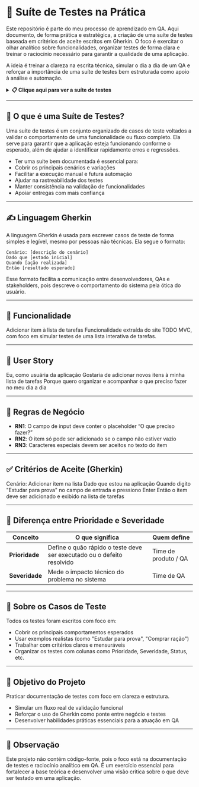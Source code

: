 # 🧾 Suíte de Testes na Prática

Este repositório é parte do meu processo de aprendizado em QA.
Aqui documento, de forma prática e estratégica, a criação de uma suíte de testes baseada em critérios de aceite escritos em Gherkin. O foco é exercitar o olhar analítico sobre funcionalidades, organizar testes de forma clara e treinar o raciocínio necessário para garantir a qualidade de uma aplicação.

A ideia é treinar a clareza na escrita técnica, simular o dia a dia de um QA e reforçar a importância de uma suíte de testes bem estruturada como apoio à análise e automação.



<details>
  <summary><strong>📋 Clique aqui para ver a suíte de testes</strong></summary>

<br>

<table>
  <thead>
    <tr>
      <th>ID</th>
      <th>Cenário</th>
      <th>Caso de Teste (Gherkin)</th>
      <th>Prioridade</th>
      <th>Severidade</th>
      <th>Resultado Esperado</th>
      <th>Resultado Obtido</th>
      <th>Defeitos</th>
      <th>Status</th>
    </tr>
  </thead>
  <tbody>
    <tr>
      <td>CT01</td>
      <td>Adicionar item à lista</td>
      <td>Dado que o usuário digita "Estudar para prova"<br>Quando pressiona Enter<br>Então o item deve ser exibido na lista</td>
      <td>Alta</td>
      <td>Crítica</td>
      <td>Então o item deve ser exibido na lista</td>
      <td>Passou conforme esperado</td>
      <td>—</td>
      <td>Concluído</td>
    </tr>
    <tr>
      <td>CT02</td>
      <td>Ícone de seleção</td>
      <td>Dado que haja o item "Comprar ração"<br>Quando passo o mouse<br>Então um checkbox deve ser exibido à esquerda</td>
      <td>Alta</td>
      <td>Alta</td>
      <td>Então um checkbox deve ser exibido à esquerda</td>
      <td>Passou conforme esperado</td>
      <td>—</td>
      <td>Concluído</td>
    </tr>
    <tr>
      <td>CT03</td>
      <td>Botão de exclusão</td>
      <td>Dado que haja o item "Estudar para prova"<br>Quando passo o mouse<br>Então um "X" vermelho deve ser exibido à direita</td>
      <td>Média</td>
      <td>Média</td>
      <td>Então um "X" vermelho deve ser exibido à direita</td>
      <td>Passou conforme esperado</td>
      <td>—</td>
      <td>Concluído</td>
    </tr>
    <tr>
      <td>CT04</td>
      <td>Rodapé visível</td>
      <td>Dado que haja itens<br>Então um rodapé deve ser exibido</td>
      <td>Média</td>
      <td>Baixa</td>
      <td>Então um rodapé deve ser exibido</td>
      <td>Passou conforme esperado</td>
      <td>—</td>
      <td>Concluído</td>
    </tr>
    <tr>
      <td>CT05</td>
      <td>Contador e filtros</td>
      <td>Dado que o rodapé esteja visível<br>Então deve exibir:<br>- Contador<br>- Filtros "All", "Active", "Completed"</td>
      <td>Alta</td>
      <td>Alta</td>
      <td>Então deve exibir o contador e os filtros</td>
      <td>Passou conforme esperado</td>
      <td>—</td>
      <td>Concluído</td>
    </tr>
    <tr>
      <td>CT06</td>
      <td>Caracteres especiais</td>
      <td>Dado que digite "Comprar ração @ loja #1"<br>Quando pressionar Enter<br>Então o item deve ser exibido com os caracteres</td>
      <td>Baixa</td>
      <td>Baixa</td>
      <td>Então o item deve ser exibido com os caracteres</td>
      <td>Passou conforme esperado</td>
      <td>—</td>
      <td>Aberto</td>
    </tr>
    <tr>
      <td>CT07</td>
      <td>Remover item</td>
      <td>Dado que haja o item "Estudar para prova"<br>Quando clicar no "X" vermelho<br>Então o item deve ser removido da lista</td>
      <td>Alta</td>
      <td>Alta</td>
      <td>Então o item deve ser removido da lista</td>
      <td>Passou conforme esperado</td>
      <td>—</td>
      <td>Aberto</td>
    </tr>
  </tbody>
</table>

</details>

---

## 🧪 O que é uma Suíte de Testes?
Uma suíte de testes é um conjunto organizado de casos de teste voltados a validar o comportamento de uma funcionalidade ou fluxo completo.
Ela serve para garantir que a aplicação esteja funcionando conforme o esperado, além de ajudar a identificar rapidamente erros e regressões.

- Ter uma suíte bem documentada é essencial para:
- Cobrir os principais cenários e variações
- Facilitar a execução manual e futura automação
- Ajudar na rastreabilidade dos testes
- Manter consistência na validação de funcionalidades
- Apoiar entregas com mais confiança

---

## ✍️ Linguagem Gherkin
A linguagem Gherkin é usada para escrever casos de teste de forma simples e legível, mesmo por pessoas não técnicas.
Ela segue o formato:

```
Cenário: [descrição do cenário]  
Dado que [estado inicial]  
Quando [ação realizada]  
Então [resultado esperado]  
```

Esse formato facilita a comunicação entre desenvolvedores, QAs e stakeholders, pois descreve o comportamento do sistema pela ótica do usuário.

---

## 🧩 Funcionalidade
Adicionar item à lista de tarefas
Funcionalidade extraída do site TODO MVC, com foco em simular testes de uma lista interativa de tarefas.

---

## 📝 User Story
Eu, como usuária da aplicação
Gostaria de adicionar novos itens à minha lista de tarefas
Porque quero organizar e acompanhar o que preciso fazer no meu dia a dia

---

## 📌 Regras de Negócio

- **RN1**: O campo de input deve conter o placeholder “O que preciso fazer?”
- **RN2**: O item só pode ser adicionado se o campo não estiver vazio
- **RN3**: Caracteres especiais devem ser aceitos no texto do item


---

## ✅ Critérios de Aceite (Gherkin)
Cenário: Adicionar item na lista
Dado que estou na aplicação
Quando digito "Estudar para prova" no campo de entrada e pressiono Enter
Então o item deve ser adicionado e exibido na lista de tarefas

---

## 🧠 Diferença entre Prioridade e Severidade

| Conceito       | O que significa                                                        | Quem define          |
| -------------- | ---------------------------------------------------------------------- | -------------------- |
| **Prioridade** | Define o quão rápido o teste deve ser executado ou o defeito resolvido | Time de produto / QA |
| **Severidade** | Mede o impacto técnico do problema no sistema                          | Time de QA           |

---

## 📝 Sobre os Casos de Teste  
Todos os testes foram escritos com foco em:

- Cobrir os principais comportamentos esperados  
- Usar exemplos realistas (como "Estudar para prova", "Comprar ração")  
- Trabalhar com critérios claros e mensuráveis  
- Organizar os testes com colunas como Prioridade, Severidade, Status, etc.


---

## 🎯 Objetivo do Projeto  
Praticar documentação de testes com foco em clareza e estrutura.

- Simular um fluxo real de validação funcional  
- Reforçar o uso de Gherkin como ponte entre negócio e testes  
- Desenvolver habilidades práticas essenciais para a atuação em QA

---

## 📌 Observação
Este projeto não contém código-fonte, pois o foco está na documentação de testes e raciocínio analítico em QA.
É um exercício essencial para fortalecer a base teórica e desenvolver uma visão crítica sobre o que deve ser testado em uma aplicação.






















